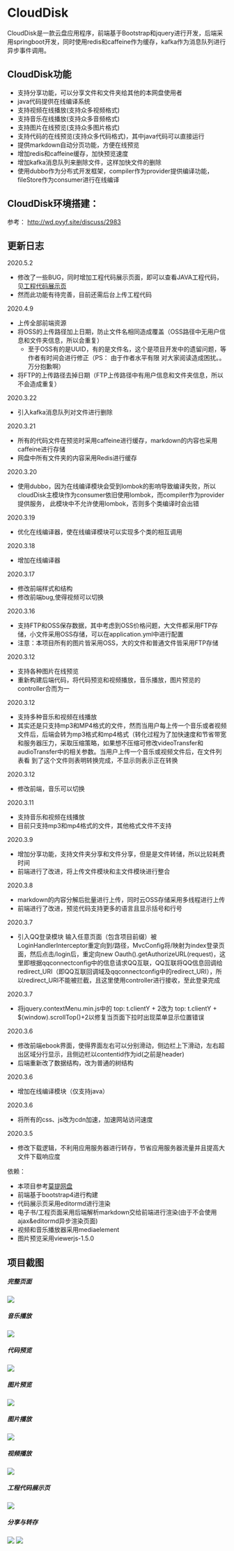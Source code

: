 
# CloudDisk
CloudDisk是一款云盘应用程序，前端基于Bootstrap和jquery进行开发，后端采用springboot开发，同时使用redis和caffeine作为缓存，kafka作为消息队列进行异步事件调用。


## CloudDisk功能
- 支持分享功能，可以分享文件和文件夹给其他的本网盘使用者
- java代码提供在线编译系统
- 支持视频在线播放(支持众多视频格式)
- 支持音乐在线播放(支持众多音频格式)
- 支持图片在线预览(支持众多图片格式)
- 支持代码的在线预览(支持众多代码格式)，其中java代码可以直接运行
- 提供markdown自动分页功能，方便在线预览
- 增加redis和caffeine缓存，加快预览速度
- 增加kafka消息队列来删除文件，这样加快文件的删除
- 使用dubbo作为分布式开发框架，compiler作为provider提供编译功能，fileStore作为consumer进行在线编译


## CloudDisk环境搭建：
参考： http://wd.pyyf.site/discuss/2983

## 更新日志
2020.5.2
- 修改了一些BUG，同时增加工程代码展示页面，即可以查看JAVA工程代码，见[工程代码展示页](#工程代码展示页)
- 然而此功能有待完善，目前还需后台上传工程代码

2020.4.9
- 上传全部前端资源
- 将OSS的上传路径加上日期，防止文件名相同造成覆盖（OSS路径中无用户信息和文件夹信息，所以会重复）
    - 至于OSS有的是UUID，有的是文件名，这个是项目开发中的遗留问题，等作者有时间会进行修正（PS： 由于作者水平有限
    对大家阅读造成困扰。。万分抱歉啊）
- 将FTP的上传路径去掉日期（FTP上传路径中有用户信息和文件夹信息，所以不会造成重复）

2020.3.22
- 引入kafka消息队列对文件进行删除

2020.3.21
- 所有的代码文件在预览时采用caffeine进行缓存，markdown的内容也采用caffeine进行存储
- 网盘中所有文件夹的内容采用Redis进行缓存

2020.3.20
- 使用dubbo，因为在线编译模块会受到lombok的影响导致编译失败，所以cloudDisk主模块作为consumer依旧使用lombok，而compiler作为provider提供服务，
此模块中不允许使用lombok，否则多个类编译时会出错

2020.3.19 
- 优化在线编译器，使在线编译模块可以实现多个类的相互调用

2020.3.18
- 增加在线编译器

2020.3.17
- 修改前端样式和结构
- 修改前端bug,使得视频可以切换

2020.3.16
- 支持FTP和OSS保存数据，其中考虑到OSS价格问题，大文件都采用FTP存储，小文件采用OSS存储，可以在application.yml中进行配置
- 注意：本项目所有的图片皆采用OSS，大的文件和普通文件皆采用FTP存储

2020.3.12
- 支持各种图片在线预览
- 重新构建后端代码，将代码预览和视频播放，音乐播放，图片预览的controller合而为一

2020.3.12
- 支持多种音乐和视频在线播放
- 其实还是只支持mp3和MP4格式的文件，然而当用户每上传一个音乐或者视频文件后，后端会转为mp3格式和mp4格式（转化过程为了加快速度和节省带宽
和服务器压力，采取压缩策略，如果想不压缩可修改videoTransfer和audioTransfer中的相关参数。当用户上传一个音乐或视频文件后，在文件列表看
到了这个文件则表明转换完成，不显示则表示正在转换

2020.3.12
- 修改前端，音乐可以切换

2020.3.11
- 支持音乐和视频在线播放
- 目前只支持mp3和mp4格式的文件，其他格式文件不支持

2020.3.9
- 增加分享功能，支持文件夹分享和文件分享，但是是文件转储，所以比较耗费时间
- 前端进行了改进，将上传文件模块和主文件模块进行整合


2020.3.8
- markdown的内容分解后批量进行上传，同时云OSS存储采用多线程进行上传
- 前端进行了改进，预览代码支持更多的语言且显示括号和行号

2020.3.7
- 引入QQ登录模块   输入任意页面（包含项目前缀）被LoginHandlerInterceptor重定向到/路径，MvcConfig将/映射为index登录页面，然后点击/login后，重定向new Oauth().getAuthorizeURL(request)，这里即根据qqconnectconfig中的信息请求QQ互联，QQ互联将QQ信息回调给redirect_URI（即QQ互联回调域及qqconnectconfig中的redirect_URI），所以redirect_URI不能被拦截，且这里使用controller进行接收，至此登录完成

2020.3.7
- 将jquery.contextMenu.min.js中的 top: t.clientY + 2改为 top: t.clientY + $(window).scrollTop()+2以修复当页面下拉时出现菜单显示位置错误

2020.3.6
- 修改前端ebook界面，使得界面左右可以分别滑动，侧边栏上下滑动，左右超出区域分行显示，且侧边栏以contentid作为id(之前是header)
- 后端重新改了数据结构，改为普通的树结构

2020.3.6
- 增加在线编译模块（仅支持java）

2020.3.6
- 将所有的css、js改为cdn加速，加速网站访问速度

2020.3.5
- 修改下载逻辑，不利用应用服务器进行转存，节省应用服务器流量并且提高大文件下载响应度



依赖：
- 本项目参考[莫提网盘](https://github.com/373675032/moti-cloud)
- 前端基于bootstrap4进行构建
- 代码展示页采用editormd进行渲染
- 电子书/工程页面采用后端解析markdown交给前端进行渲染(由于不会使用ajax&editormd异步渲染页面)
- 视频和音乐播放器采用mediaelement
- 图片预览采用viewerjs-1.5.0


## 项目截图

##### 完整页面

![](http://pyyf.oss-cn-hangzhou.aliyuncs.com/post/img/2020/04/25/11/12/37/完整页面.png)


##### 音乐播放

![](http://pyyf.oss-cn-hangzhou.aliyuncs.com/post/img/2020/04/25/11/12/37/音乐播放.png)

##### 代码预览

![](http://pyyf.oss-cn-hangzhou.aliyuncs.com/post/img/2020/04/25/11/12/37/代码预览.png)

##### 图片预览

![](http://pyyf.oss-cn-hangzhou.aliyuncs.com/post/img/2020/04/25/11/12/37/图片预览.png)

##### 图片播放

![](http://pyyf.oss-cn-hangzhou.aliyuncs.com/post/img/2020/04/25/11/12/37/图片播放.png)

##### 视频播放

![](http://pyyf.oss-cn-hangzhou.aliyuncs.com/post/img/2020/04/25/11/12/37/视频播放.png)

##### 工程代码展示页
![](http://pyyf.oss-cn-hangzhou.aliyuncs.com/post/img/2020/04/25/11/12/37/项目展示.png)

##### 分享与转存
![](http://pyyf.oss-cn-hangzhou.aliyuncs.com/post/img/2020/04/25/11/12/37/分享.png)
![](http://pyyf.oss-cn-hangzhou.aliyuncs.com/post/img/2020/04/25/11/12/37/保存.png)
